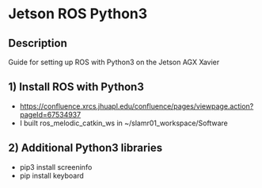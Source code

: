 # Jetson ROS Python3

## Description
Guide for setting up ROS with Python3 on the Jetson AGX Xavier

## 1) Install ROS with Python3
* https://confluence.xrcs.jhuapl.edu/confluence/pages/viewpage.action?pageId=67534937
* I built ros_melodic_catkin_ws in ~/slamr01_workspace/Software

## 2) Additional Python3 libraries
* pip3 install screeninfo
* pip install keyboard